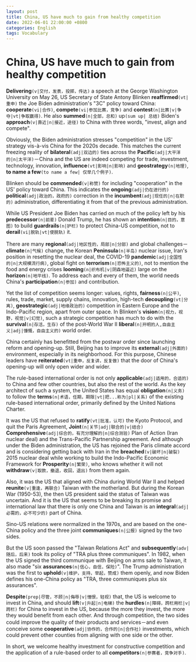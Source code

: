 ```yaml
---
layout: post
title: China, US have much to gain from healthy competition
date: 2022-06-01 22:00:00 +0800
categories: English
tags: Vocabulary
---
```


# China, US have much to gain from healthy competition

**Delivering**`(v|交付，发表，投掷，传达)` a speech at the George Washington University on May 26, US Secretary of State Antony Blinken **reaffirmed**`(vt|重申)` the Joe Biden administration's "3C" policy toward China: **cooperate**`(vi|合作)`, **compete**`(vi|参加比赛，竞争)` and **contest**`(n|比赛|v|争夺|vt|争取赢得)`. He also **summed**`(n|全部，总和)` up`(sum up| 总结)` Biden's **approach**`(v|靠近|n|接近，途径)` to China with three words, "invest, align and compete".

Obviously, the Biden administration stresses "competition" in the US' strategy vis-à-vis China for the 2020s decade. This matches the current freezing reality of **bilateral**`(adj|双边的)` ties across the **Pacific**`(adj|大平洋的|n|太平洋)`－China and the US are indeed competing for trade, investment, technology, innovation, **influence**`(vt|影响|n|影响)` and **geostrategy**`(n|地理)`, **to name a few**`(to name a few| 仅举几个例子)`.

Blinken should be **commended**`(v|称赞)` for including "cooperation" in the US' policy toward China. This indicates the **ongoing**`(adj|仍在进行的)` **political**`(adj|政治的，政府的)` correction in the **incumbent**`(adj|现任的|n|在职的)` administration, differentiating it from that of the previous administration.

While US President Joe Biden has carried on much of the policy left by his **predecessor**`(n|前辈)` Donald Trump, he has shown an **intention**`(n|目的，意图)` to build **guardrails**`(n|护栏)` to protect China-US competition, not to **derail**`(vi|脱轨|vt|使脱轨)` it.

There are many **regional**`(adj|地区性的，局部|n|分部)` and global challenges－**climate**`(n|气候)` change, the Korean **Peninsula**`(n|半岛)` nuclear issue, Iran's position in resetting the nuclear deal, the COVID-19 **pandemic**`(adj|全国性的|n|大规模流行病)`, global fight on **terrorism**`(n|恐怖主义的)`, not to mention the food and energy crises **looming**`(n|织布机|v|阴森地逼近)` large on the **horizon**`(n|地平线)`. To address each and every of them, the world needs China's **participation**`(n|参加)` and contribution.

Yet the list of competition seems longer: values, rights, **fairness**`(n|公平)`, rules, trade, market, supply chains, innovation, high-tech **decoupling**`(vt|分离)`, **geostrategic**`(adj|地缘政治的)` competition in Eastern Europe and the Indo-Pacific region, apart from outer space. In Blinken's **vision**`(n|视力，视野，视觉|v|幻觉)`, such a strategic competition has much to do with the **survival**`(n|存活，生存)` of the post-World War II **liberal**`(n|开明的人,自由主义|adj|慷慨，自由主义的)` world order.

China certainly has benefitted from the postwar order since launching reform and opening-up. Still, Beijing has to improve its **external**`(adj|外面的)` environment, especially in its neighborhood. For this purpose, Chinese leaders have **reiterated**`(vt|重申，反复讲，反复做)` that the door of China's opening-up will only open wider and wider.

The rule-based international order is not only **applicable**`(adj|适用的，合适的)` to China and few other countries, but also the rest of the world. As the key architect of such a system, the United States has equal **obligation**`(n|义务)` to follow the **terms**`(n|术语，任期，期限|vt|把...称为|pl|关系)` of the existing rule-based international order, primarily defined by the United Nations Charter.

It was the US that refused to **ratify**`(vt|批准，认可)` the Kyoto Protocol, and quit the Paris Agreement, **Joint**`(n|关节|adj|联合的|v|结合)` **Comprehensive**`(adj|综合的，有充分理解的|n|综合测验)` Plan of Action (Iran nuclear deal) and the Trans-Pacific Partnership agreement. And although under the Biden administration, the US has rejoined the Paris climate accord and is considering getting back with Iran in the **breached**`(v|破坏|n|破裂)` 2015 nuclear deal while working to build the Indo-Pacific Economic Framework for **Prosperity**`(n|繁荣)`, who knows whether it will not **withdraw**`(v|取款，撤退，收回，退出)` from them again.

Also, it was the US that aligned with China during World War II and helped **reunite**`(v|重逢，再联合)` Taiwan with the motherland. But during the Korean War (1950-53), the then US president said the status of Taiwan was uncertain. And it is the US that seems to be breaking its promise and international law that there is only one China and Taiwan is an **integral**`(adj|必需的，必不可少的)` part of China.

Sino-US relations were normalized in the 1970s, and are based on the one-China policy and the three joint **communiques**`(n|公报)` signed by the two sides.

But the US soon passed the "Taiwan Relations Act" and **subsequently**`(adv|随后，后来)` took its policy of "TRA plus three communiques". In 1982, when the US signed the third communique with Beijing on arms sale to Taiwan, it also made "six **assurances**`(n|信心，自信，保险)`". The Trump administration was the first to **uphold**`(v|维护，支持，举起，赞成)` them openly, and now Biden defines his one-China policy as "TRA, three communiques plus six assurances".

**Despite**`(prep|尽管，不顾|n|侮辱|v|憎恨，轻视)` that, the US is welcome to invest in China, and should **lift**`(v|升起|n|电梯)` the **hurdles**`(n|障碍，跨栏用栏|v|跨栏)` for China to invest in the US, because the more they invest, the more they would benefit from each other. And through competition, the two sides could improve the quality of their products and services－and even conceive some **cooperative**`(adj|协作的，合作的|n|合作社)` investments, which could prevent other counties from aligning with one side or the other.

In short, we welcome healthy investment for constructive competition and the application of a rule-based order to all **competitors**`(n|参赛者，竞争对手)`.

